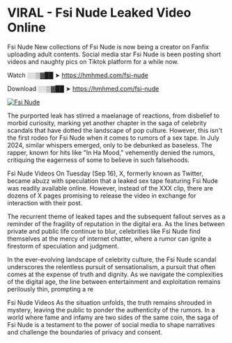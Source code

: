 # VIRAL - Fsi Nude Leaked Video Online

Fsi Nude New collections of Fsi Nude is now being a creator on Fanfix uploading adult contents. Social media star Fsi Nude is been posting short videos and naughty pics on Tiktok platform for a while now.

Watch ░░▒▓██ ➤ https://hmhmed.com/fsi-nude

Download ░░▒▓██ ➤ https://hmhmed.com/fsi-nude

[![Fsi Nude](https://i.imgur.com/dJHk4Zq.gif)](https://hmhmed.com/fsi-nude)

The purported leak has stirred a maelanage of reactions, from disbelief to morbid curiosity, marking yet another chapter in the saga of celebrity scandals that have dotted the landscape of pop culture. However, this isn't the first rodeo for Fsi Nude when it comes to rumors of a sex tape. In July 2024, similar whispers emerged, only to be debunked as baseless. The rapper, known for hits like "In Ha Mood," vehemently denied the rumors, critiquing the eagerness of some to believe in such falsehoods.

Fsi Nude Videos
On Tuesday (Sep 16), X, formerly known as Twitter, became abuzz with speculation that a leaked sex tape featuring Fsi Nude was readily available online. However, instead of the XXX clip, there are dozens of X pages promising to release the video in exchange for interaction with their post.

The recurrent theme of leaked tapes and the subsequent fallout serves as a reminder of the fragility of reputation in the digital era. As the lines between private and public life continue to blur, celebrities like Fsi Nude find themselves at the mercy of internet chatter, where a rumor can ignite a firestorm of speculation and judgment.

In the ever-evolving landscape of celebrity culture, the Fsi Nude scandal underscores the relentless pursuit of sensationalism, a pursuit that often comes at the expense of truth and dignity. As we navigate the complexities of the digital age, the line between entertainment and exploitation remains perilously thin, prompting a re

Fsi Nude Videos
As the situation unfolds, the truth remains shrouded in mystery, leaving the public to ponder the authenticity of the rumors. In a world where fame and infamy are two sides of the same coin, the saga of Fsi Nude is a testament to the power of social media to shape narratives and challenge the boundaries of privacy and consent.